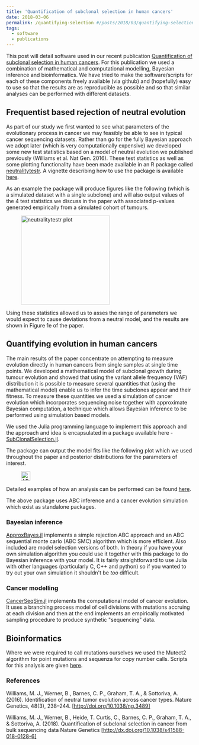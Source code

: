 ```yaml
---
title: 'Quantification of subclonal selection in human cancers'
date: 2018-03-06
permalink: /quantifying-selection #/posts/2018/03/quantifying-selection
tags:
  - software
  - publications
---
```

This post will detail software used in our recent publication [Quantification of subclonal selection in human cancers](https://t.co/3OQJulGLf7). For this publication we used a combination of mathematical and computational modelling, Bayesian inference and bioinformatics. We have tried to make the software/scripts for each of these components freely available (via github) and (hopefully) easy to use so that the results are as reproducible as possible and so that similar analyses can be performed with different datasets.

## Frequentist based rejection of neutral evolution
As part of our study we first wanted to see what parameters of the evolutionary process in cancer we may feasibly be able to see in typical cancer sequencing datasets. Rather than go for the fully Bayesian approach we adopt later (which is very computationally expensive) we developed some new test statistics based on a model of neutral evolution we published previously (Williams et al. Nat Gen. 2016). These test statistics as well as some plotting functionality have been made available in an R package called [neutralitytestr](https://github.com/marcjwilliams1/neutralitytestr). A vignette describing how to use the package is available [here](https://cran.r-project.org/web/packages/neutralitytestr/vignettes/neutraltytestr.html).


As an example the package will produce figures like the following (which is a simulated dataset with a single subclone) and will also output values of the 4 test statistics we discuss in the paper with associated p-values generated empirically from a simulated cohort of tumours.
<figure>
    <img src="{{ site.url }}/images/ng2018/1overftest.png" alt="neutralitytestr plot" width="240px">
</figure>

Using these statistics allowed us to asses the range of parameters we would expect to cause deviations from a neutral model, and the results are shown in Figure 1e of the paper.

## Quantifying evolution in human cancers
The main results of the paper concentrate on attempting to measure evolution directly in human cancers from single samples at single time points. We developed a mathematical model of subclonal growth during tumour evolution and showed that using the variant allele frequency (VAF) distribution it is possible to measure several quantities that (using the mathematical model) enable us to infer the time subclones appear and their fitness. To measure these quantities we used a simulation of cancer evolution which incorporates sequencing noise together with approximate Bayesian computation, a technique which allows Bayesian inference to be performed using simulation based models.

We used the Julia programming language to implement this approach and the approach and idea is encapsulated in a package available here - [SubClonalSelection.jl](https://github.com/marcjwilliams1/SubClonalSelection.jl).

The package can output the model fits like the following plot which we used throughout the paper and posterior distributions for the parameters of interest.
<figure>
    <img src="{{ site.url }}/images/ng2018/1cloneB.png" alt="ABCplots" width="25px">
</figure>

Detailed examples of how an analysis can be performed can be found [here](https://github.com/marcjwilliams1/SubClonalSelection.jl/tree/master/example).


The above package uses ABC inference and a cancer evolution simulation which exist as standalone packages.

### Bayesian inference
[ApproxBayes.jl](https://github.com/marcjwilliams1/ApproxBayes.jl) implements a simple rejection ABC approach and an ABC sequential monte carlo (ABC SMC) algorithm which is more efficient. Also included are model selection versions of both. In theory if you have your own simulation algorithm you could use it together with this package to do Bayesian inference with your model. It is fairly straightforward to use Julia with other languages (particularly C, C++ and python) so if you wanted to try out your own simulation it shouldn't be *too* difficult.

### Cancer modelling
[CancerSeqSim.jl](https://github.com/marcjwilliams1/CancerSeqSim.jl) implements the computational model of cancer evolution. It uses a branching process model of cell divisions with mutations accruing at each division and then at the end implements an empirically motivated sampling procedure to produce synthetic "sequencing" data.

## Bioinformatics
Where we were required to call mutations ourselves we used the Mutect2 algorithm for point mutations and sequenza for copy number calls. Scripts for this analysis are given [here](https://github.com/marcjwilliams1/ng2018_bioinformatics).

### References
Williams, M. J., Werner, B., Barnes, C. P., Graham, T. A., & Sottoriva, A. (2016). Identification of neutral tumor evolution across cancer types. Nature Genetics, 48(3), 238–244. [http://doi.org/10.1038/ng.3489]

Williams, M. J., Werner, B., Heide, T. Curtis, C., Barnes, C. P., Graham, T. A., & Sottoriva, A. (2018). Quantification of subclonal selection in cancer from bulk sequencing data Nature Genetics [http://dx.doi.org/10.1038/s41588-018-0128-6]
